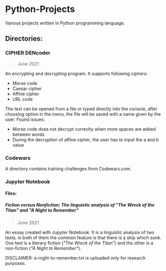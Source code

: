 # Python-Projects
Various projects written in Python programming language.

## Directories:

### CIPHER DENcoder
>June 2021

An encrypting and decrypting program. It supports following ciphers:
* Morse code
* Caesar cipher
* Affine cipher
* URL code

The text can be opened from a file or typed directly into the console, after choosing option in the menu, the file will be saved with a name given by the user.
Found issues:
* Morse code does not decrypt correclty when more spaces are added between words
* During the decryption of affine cipher, the user has to input the a and b value

### Codewars

A directory contains training challenges from Codewars.com.

### Jupyter Notebook

#### Files:
##### Fiction versus Nonfiction: The linguistic analysis of "The Wreck of the Titan" and "A Night to Remember"
> June 2021

An essay created with Jupyter Notebook. It is a linguistic analysis of two texts, in both of them the common feature is that there is a ship which sunk.
One text is a literary fiction (*"The Wreck of the Titan"*) and the other is a non-fiction (*"A Night to Remember"*).

DISCLAIMER: a-night-to-remember.txt is uploaded only for research purposes.


